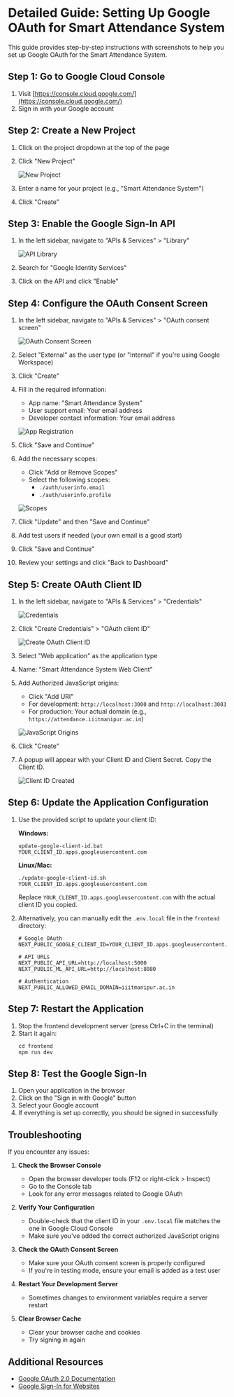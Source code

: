 # Detailed Guide: Setting Up Google OAuth for Smart Attendance System

This guide provides step-by-step instructions with screenshots to help you set up Google OAuth for the Smart Attendance System.

## Step 1: Go to Google Cloud Console

1. Visit [https://console.cloud.google.com/](https://console.cloud.google.com/)
2. Sign in with your Google account

## Step 2: Create a New Project

1. Click on the project dropdown at the top of the page
2. Click "New Project"
   
   ![New Project](https://i.imgur.com/8JZvLJQ.png)

3. Enter a name for your project (e.g., "Smart Attendance System")
4. Click "Create"

## Step 3: Enable the Google Sign-In API

1. In the left sidebar, navigate to "APIs & Services" > "Library"
   
   ![API Library](https://i.imgur.com/QZqGHJm.png)

2. Search for "Google Identity Services"
3. Click on the API and click "Enable"

## Step 4: Configure the OAuth Consent Screen

1. In the left sidebar, navigate to "APIs & Services" > "OAuth consent screen"
   
   ![OAuth Consent Screen](https://i.imgur.com/JYYNDjJ.png)

2. Select "External" as the user type (or "Internal" if you're using Google Workspace)
3. Click "Create"
4. Fill in the required information:
   - App name: "Smart Attendance System"
   - User support email: Your email address
   - Developer contact information: Your email address
   
   ![App Registration](https://i.imgur.com/L8QJZJZ.png)

5. Click "Save and Continue"
6. Add the necessary scopes:
   - Click "Add or Remove Scopes"
   - Select the following scopes:
     - `./auth/userinfo.email`
     - `./auth/userinfo.profile`
   
   ![Scopes](https://i.imgur.com/Y9JZmLN.png)

7. Click "Update" and then "Save and Continue"
8. Add test users if needed (your own email is a good start)
9. Click "Save and Continue"
10. Review your settings and click "Back to Dashboard"

## Step 5: Create OAuth Client ID

1. In the left sidebar, navigate to "APIs & Services" > "Credentials"
   
   ![Credentials](https://i.imgur.com/8mLKnSJ.png)

2. Click "Create Credentials" > "OAuth client ID"
   
   ![Create OAuth Client ID](https://i.imgur.com/YwQJGXL.png)

3. Select "Web application" as the application type
4. Name: "Smart Attendance System Web Client"
5. Add Authorized JavaScript origins:
   - Click "Add URI"
   - For development: `http://localhost:3000` and `http://localhost:3003`
   - For production: Your actual domain (e.g., `https://attendance.iiitmanipur.ac.in`)
   
   ![JavaScript Origins](https://i.imgur.com/ZQZrJWG.png)

6. Click "Create"
7. A popup will appear with your Client ID and Client Secret. Copy the Client ID.
   
   ![Client ID Created](https://i.imgur.com/W8QJZJZ.png)

## Step 6: Update the Application Configuration

1. Use the provided script to update your client ID:

   **Windows:**
   ```
   update-google-client-id.bat YOUR_CLIENT_ID.apps.googleusercontent.com
   ```

   **Linux/Mac:**
   ```
   ./update-google-client-id.sh YOUR_CLIENT_ID.apps.googleusercontent.com
   ```

   Replace `YOUR_CLIENT_ID.apps.googleusercontent.com` with the actual client ID you copied.

2. Alternatively, you can manually edit the `.env.local` file in the `frontend` directory:
   ```
   # Google OAuth
   NEXT_PUBLIC_GOOGLE_CLIENT_ID=YOUR_CLIENT_ID.apps.googleusercontent.com
   
   # API URLs
   NEXT_PUBLIC_API_URL=http://localhost:5000
   NEXT_PUBLIC_ML_API_URL=http://localhost:8080
   
   # Authentication
   NEXT_PUBLIC_ALLOWED_EMAIL_DOMAIN=iiitmanipur.ac.in
   ```

## Step 7: Restart the Application

1. Stop the frontend development server (press Ctrl+C in the terminal)
2. Start it again:
   ```
   cd frontend
   npm run dev
   ```

## Step 8: Test the Google Sign-In

1. Open your application in the browser
2. Click on the "Sign in with Google" button
3. Select your Google account
4. If everything is set up correctly, you should be signed in successfully

## Troubleshooting

If you encounter any issues:

1. **Check the Browser Console**
   - Open the browser developer tools (F12 or right-click > Inspect)
   - Go to the Console tab
   - Look for any error messages related to Google OAuth

2. **Verify Your Configuration**
   - Double-check that the client ID in your `.env.local` file matches the one in Google Cloud Console
   - Make sure you've added the correct authorized JavaScript origins

3. **Check the OAuth Consent Screen**
   - Make sure your OAuth consent screen is properly configured
   - If you're in testing mode, ensure your email is added as a test user

4. **Restart Your Development Server**
   - Sometimes changes to environment variables require a server restart

5. **Clear Browser Cache**
   - Clear your browser cache and cookies
   - Try signing in again

## Additional Resources

- [Google OAuth 2.0 Documentation](https://developers.google.com/identity/protocols/oauth2)
- [Google Sign-In for Websites](https://developers.google.com/identity/sign-in/web/sign-in)
